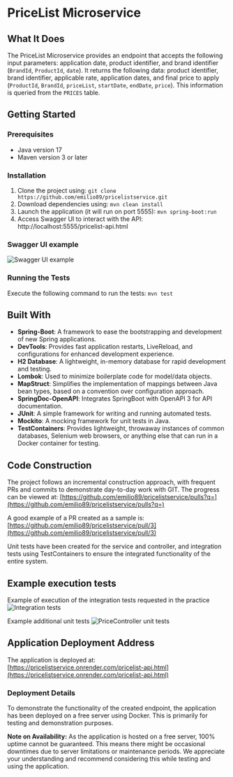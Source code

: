 # PriceList Microservice

## What It Does
The PriceList Microservice provides an endpoint that accepts the following input parameters: application date, product identifier, and brand identifier (`BrandId`, `ProductId`, `date`). It returns the following data: product identifier, brand identifier, applicable rate, application dates, and final price to apply (`ProductId`, `BrandId`, `priceList`, `startDate`, `endDate`, `price`). This information is queried from the `PRICES` table.

## Getting Started

### Prerequisites
- Java version 17
- Maven version 3 or later

### Installation
1. Clone the project using:
   ```git clone https://github.com/emilio89/pricelistservice.git```
2. Download dependencies using:
   ```mvn clean install```
3. Launch the application (it will run on port 5555):
   ```mvn spring-boot:run```
4. Access Swagger UI to interact with the API:
   http://localhost:5555/pricelist-api.html

### Swagger UI example

![Swagger UI example](docs/images/swagger.png)


### Running the Tests
Execute the following command to run the tests:
```mvn test```

## Built With
- **Spring-Boot**: A framework to ease the bootstrapping and development of new Spring applications.
- **DevTools**: Provides fast application restarts, LiveReload, and configurations for enhanced development experience.
- **H2 Database**: A lightweight, in-memory database for rapid development and testing.
- **Lombok**: Used to minimize boilerplate code for model/data objects.
- **MapStruct**: Simplifies the implementation of mappings between Java bean types, based on a convention over configuration approach.
- **SpringDoc-OpenAPI**: Integrates SpringBoot with OpenAPI 3 for API documentation.
- **JUnit**: A simple framework for writing and running automated tests.
- **Mockito**: A mocking framework for unit tests in Java.
- **TestContainers**: Provides lightweight, throwaway instances of common databases, Selenium web browsers, or anything else that can run in a Docker container for testing.

## Code Construction
The project follows an incremental construction approach, with frequent PRs and commits to demonstrate day-to-day work with GIT. The progress can be viewed at:
[https://github.com/emilio89/pricelistservice/pulls?q=](https://github.com/emilio89/pricelistservice/pulls?q=)

A good example of a PR created as a sample is:
[https://github.com/emilio89/pricelistservice/pull/3](https://github.com/emilio89/pricelistservice/pull/3)

Unit tests have been created for the service and controller, and integration tests using TestContainers to ensure the integrated functionality of the entire system.

## Example execution tests
Example of execution of the integration tests requested in the practice 
![Integration tests](docs/images/exampleTest.png)

Example additional unit tests
![PriceController unit tests](docs/images/PriceServiceImplTest.png)


## Application Deployment Address

The application is deployed at: [https://pricelistservice.onrender.com/pricelist-api.html](https://pricelistservice.onrender.com/pricelist-api.html)

### Deployment Details

To demonstrate the functionality of the created endpoint, the application has been deployed on a free server using Docker. This is primarily for testing and demonstration purposes.

**Note on Availability:**
As the application is hosted on a free server, 100% uptime cannot be guaranteed. This means there might be occasional downtimes due to server limitations or maintenance periods. We appreciate your understanding and recommend considering this while testing and using the application.
